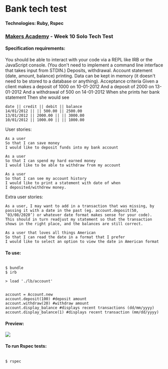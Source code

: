 # Bank tech test

#### Technologies: Ruby, Rspec

### [Makers Academy](https://makers.tech/) - Week 10 Solo Tech Test

#### Specification requirements:

You should be able to interact with your code via a REPL like IRB or the JavaScript console. (You don't need to implement a command line interface that takes input from STDIN.)
Deposits, withdrawal.
Account statement (date, amount, balance) printing.
Data can be kept in memory (it doesn't need to be stored to a database or anything).
Acceptance criteria
Given a client makes a deposit of 1000 on 10-01-2012
And a deposit of 2000 on 13-01-2012
And a withdrawal of 500 on 14-01-2012
When she prints her bank statement
Then she would see

```
date || credit || debit || balance
14/01/2012 || || 500.00 || 2500.00
13/01/2012 || 2000.00 || || 3000.00
10/01/2012 || 1000.00 || || 1000.00

```

User stories:

```
As a user
So that I can save money
I would like to deposit funds into my bank account
```

```
As a user
So that I can spend my hard earned money
I would like to be able to withdraw from my account
```

```
As a user
So that I can see my account history
I would like to print a statement with date of when
I deposited/withdrew money.
```

Extra user stories:

```
As a user, I may want to add in a transaction that was missing, by passing it with a date in the past (eg. account.deposit(50, ’03/08/2020’) or whatever date format makes sense for your code).
This should in turn readjust my statement so that the transaction shows in the right place, and the balances are still correct.
```

```
As a user that loves all things American
So that I can read the date in a format that I prefer
I would like to select an option to view the date in American format
```

#### To use:

```

$ bundle
$ irb

> load './lb/account'

```

```

account = Account.new
account.deposit(100) #deposit amount
account.withdraw(20) #withdraw amount
account.display_balance #displays recent transactions (dd/mm/yyyy)
account.display_balance(1) #displays recent transaction (mm/dd/yyyy)

```

#### Preview:

<img src='./images/bankgif.gif'>

#### To run Rspec tests:

```

$ rspec

```
